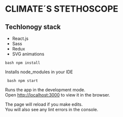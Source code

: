 # CLIMATE´S STETHOSCOPE

## Techlonogy stack

- React.js
- Sass
- Redux
- SVG animations

```bash npm install ```

Installs node_modules in your IDE 

``` bash npm start```

Runs the app in the development mode.<br />
Open [http://localhost:3000](http://localhost:3000) to view it in the browser.

The page will reload if you make edits.<br />
You will also see any lint errors in the console.




